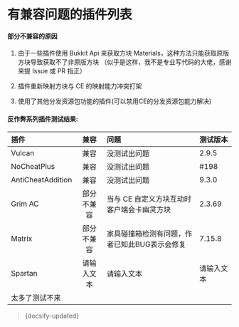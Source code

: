 # 有兼容问题的插件列表

#### 部分不兼容的原因

1. 由于一些插件使用 Bukkit Api 来获取方块 Materials，这种方法只能获取原版方块导致获取不了非原版方块
（似乎是这样，我不是专业写代码的大佬，感谢来提 Issue 或 PR 指正）

1. 插件重新映射方块与 CE 的映射能力冲突打架

1. 使用了其他分发资源包功能的插件(可以禁用CE的分发资源包能力解决)

#### 反作弊系列插件测试结果:

| 插件        | 兼容         | 问题                                             | 测试版本     |
| :---        | :---:       | :---                                             | :---        |
| Vulcan      | 兼容         | 没测试出问题                                      | 2.9.5      |
| NoCheatPlus | 兼容         | 没测试出问题                                      | #198       |
| AntiCheatAddition | 兼容   | 没测试出问题                                      | 9.3.0      |
| Grim AC     | 部分不兼容   | 当与 CE 自定义方块互动时客户端会卡幽灵方块           | 2.3.69     |
| Matrix      | 部分不兼容   | 家具碰撞箱检测有问题，作者已知此BUG表示会修复        | 7.15.8     |
| Spartan     | 请输入文本   | 请输入文本                                        | 请输入文本  |
| 太多了测试不来

> {docsify-updated}